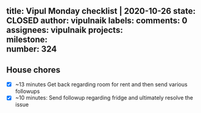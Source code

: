 title:	Vipul Monday checklist | 2020-10-26
state:	CLOSED
author:	vipulnaik
labels:	
comments:	0
assignees:	vipulnaik
projects:	
milestone:	
number:	324
--
## House chores

- [x] ~13 minutes Get back regarding room for rent and then send various followups
- [x] ~10 minutes: Send followup regarding fridge and ultimately resolve the issue
